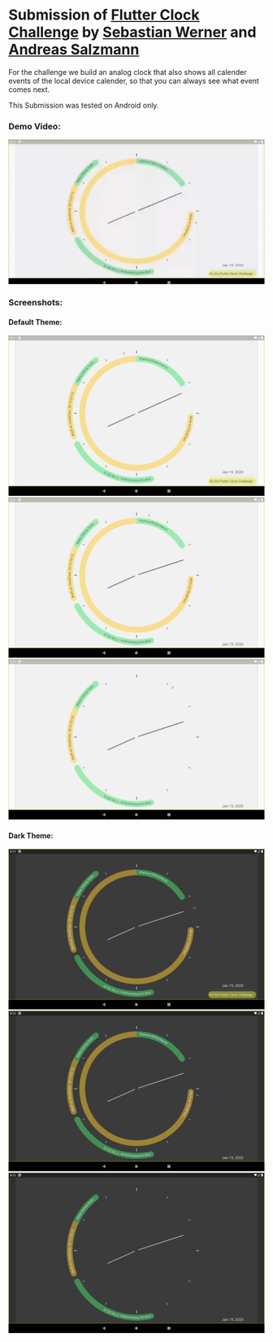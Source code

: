 # Submission of [Flutter Clock Challenge](https://flutter.dev/clock#submissions) by [Sebastian Werner](https://github.com/tawalaya/) and [Andreas Salzmann](https://github.com/andi3/)

For the challenge we build an analog clock that also shows all calender events of the local device calender, so that you can always see what event comes next.

This Submission was tested on Android only.

### Demo Video:

![Demo Gif](demo.gif)


### Screenshots:

#### Default Theme:
![1](screenshots/Example%20(1).png)
![2](screenshots/Example%20(2).png)
![3](screenshots/Example%20(3).png)


#### Dark Theme:
![6](screenshots/Example%20(4).png)
![4](screenshots/Example%20(5).png)
![5](screenshots/Example%20(6).png)